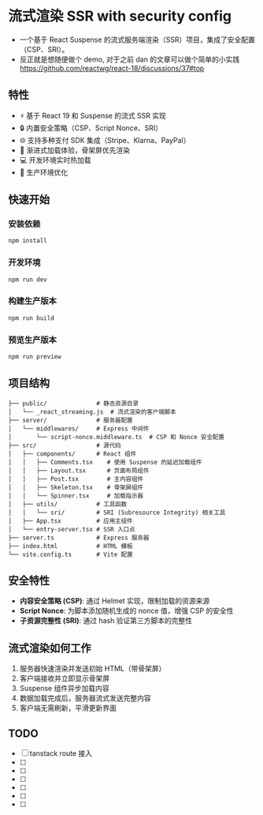 <!--
 * @Author: BuXiongYu
 * @Date: 2025-04-16 22:56:47
 * @LastEditors: BuXiongYu
 * @LastEditTime: 2025-04-16 23:09:13
 * @Description: 流式渲染 SSR with security config
-->

# 流式渲染 SSR with security config

- 一个基于 React Suspense 的流式服务端渲染（SSR）项目，集成了安全配置（CSP、SRI）。
- 反正就是想随便做个 demo, 对于之前 dan 的文章可以做个简单的小实践 <https://github.com/reactwg/react-18/discussions/37#top>


## 特性

- ⚡ 基于 React 19 和 Suspense 的流式 SSR 实现
- 🔒 内置安全策略（CSP、Script Nonce、SRI）
- 🌐 支持多种支付 SDK 集成（Stripe、Klarna、PayPal）
- 🔄 渐进式加载体验，骨架屏优先渲染
- 💻 开发环境实时热加载
- 🚀 生产环境优化

## 快速开始

### 安装依赖

```bash
npm install
```

### 开发环境

```bash
npm run dev
```

### 构建生产版本

```bash
npm run build
```

### 预览生产版本

```bash
npm run preview
```

## 项目结构

```
├── public/              # 静态资源目录
│   └── _react_streaming.js  # 流式渲染的客户端脚本
├── server/              # 服务器配置
│   └── middlewares/     # Express 中间件
│       └── script-nonce.middleware.ts  # CSP 和 Nonce 安全配置
├── src/                 # 源代码
│   ├── components/      # React 组件
│   │   ├── Comments.tsx    # 使用 Suspense 的延迟加载组件
│   │   ├── Layout.tsx      # 页面布局组件
│   │   ├── Post.tsx        # 主内容组件
│   │   ├── Skeleton.tsx    # 骨架屏组件
│   │   └── Spinner.tsx     # 加载指示器
│   ├── utils/           # 工具函数
│   │   └── sri/         # SRI (Subresource Integrity) 相关工具
│   ├── App.tsx          # 应用主组件
│   └── entry-server.tsx # SSR 入口点
├── server.ts            # Express 服务器
├── index.html           # HTML 模板
└── vite.config.ts       # Vite 配置
```

## 安全特性

- **内容安全策略 (CSP)**: 通过 Helmet 实现，限制加载的资源来源
- **Script Nonce**: 为脚本添加随机生成的 nonce 值，增强 CSP 的安全性
- **子资源完整性 (SRI)**: 通过 hash 验证第三方脚本的完整性

## 流式渲染如何工作

1. 服务器快速渲染并发送初始 HTML（带骨架屏）
2. 客户端接收并立即显示骨架屏
3. Suspense 组件异步加载内容
4. 数据加载完成后，服务器流式发送完整内容
5. 客户端无需刷新，平滑更新界面

## TODO

- [ ] tanstack route 接入
- [ ] 
- [ ] 
- [ ] 
- [ ] 
- [ ] 
- [ ] 